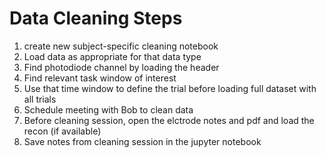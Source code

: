 # Data Cleaning Steps

1. create new subject-specific cleaning notebook
2. Load data as appropriate for that data type
3. Find photodiode channel by loading the header
4. Find relevant task window of interest
5. Use that time window to define the trial before loading full dataset with all trials
6. Schedule meeting with Bob to clean data
7. Before cleaning session, open the elctrode notes and pdf and load the recon (if available)
8. Save notes from cleaning session in the jupyter notebook
